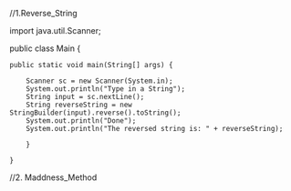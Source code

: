 //1.Reverse_String

import java.util.Scanner;

public class Main {

    public static void main(String[] args) {

        Scanner sc = new Scanner(System.in);
        System.out.println("Type in a String");
        String input = sc.nextLine();
        String reverseString = new StringBuilder(input).reverse().toString();
        System.out.println("Done");
        System.out.println("The reversed string is: " + reverseString);
        
        }

    }


//2. Maddness_Method




